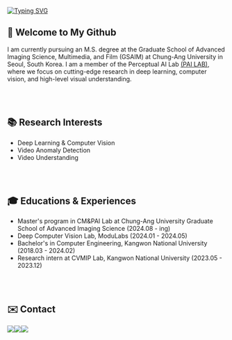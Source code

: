
[![Typing SVG](https://readme-typing-svg.demolab.com?font=Alkatra&weight=500&size=45&duration=7000&pause=3&color=2388d1&center=false&vCenter=false&repeat=true&width=1000&height=100&lines=Hello+World+🌏+I'm+BigJoo😁)](https://git.io/typing-svg)

## 👋 Welcome to My Github
I am currently pursuing an M.S. degree at the Graduate School of Advanced Imaging Science, Multimedia, and Film (GSAIM) at Chung-Ang University in Seoul, South Korea. I am a member of the Perceptual AI Lab [(PAI LAB)](https://pailab.cau.ac.kr), where we focus on cutting-edge research in deep learning, computer vision, and high-level visual understanding. 

<br>
<br>

## 📚 Research Interests
- Deep Learning & Computer Vision
- Video Anomaly Detection
- Video Understanding

  
<br>
<br>


## 🎓 Educations & Experiences
- Master's program in CM&PAI Lab at Chung-Ang University Graduate School of Advanced Imaging Science (2024.08 - ing)
- Deep Computer Vision Lab, ModuLabs (2024.01 - 2024.05)
- Bachelor's in Computer Engineering, Kangwon National University (2018.03 - 2024.02)
- Research intern at CVMIP Lab, Kangwon National University (2023.05 - 2023.12)


<br>
<br>

## ✉️ Contact 
<div style="display:flex; flex-direction:row;">
    <a href="mailto:ksoark0108@gmail.com">
        <img src="https://img.shields.io/badge/Gmail-EA4335?style=flat-square&logo=Gmail&logoColor=white"> 
    </a>
    <a href="mailto:ksoark0108@naver.com">
        <img src="https://img.shields.io/badge/Naver-037C5A?style=flat-square&logo=Naver&logoColor=white"> 
    </a>
    <a href="https://www.instagram.com/_bigjoo">
        <img src="https://img.shields.io/badge/Instagram-E4405F?style=flat-square&logo=Instagram&logoColor=white"> 
    </a>

</div>
 


